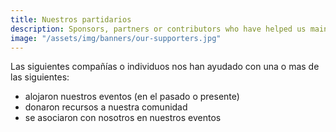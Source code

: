 ```yaml
---
title: Nuestros partidarios
description: Sponsors, partners or contributors who have helped us maintain one of the largest Latinx in Tech communities.
image: "/assets/img/banners/our-supporters.jpg"
---
```


Las siguientes compañías o individuos nos han ayudado con una o mas de las siguientes: 

- alojaron nuestros eventos (en el pasado o presente)
- donaron recursos a nuestra comunidad
- se asociaron con nosotros en nuestros eventos
